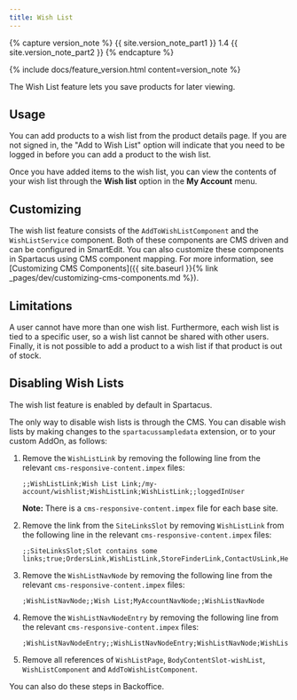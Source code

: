 ```yaml
---
title: Wish List
---
```


{% capture version_note %}
{{ site.version_note_part1 }} 1.4 {{ site.version_note_part2 }}
{% endcapture %}

{% include docs/feature_version.html content=version_note %}

The Wish List feature lets you save products for later viewing.

## Usage

You can add products to a wish list from the product details page. If you are not signed in, the "Add to Wish List" option will indicate that you need to be logged in before you can add a product to the wish list.

Once you have added items to the wish list, you can view the contents of your wish list through the **Wish list** option in the **My Account** menu.

## Customizing

The wish list feature consists of the `AddToWishListComponent` and the `WishListService` component. Both of these components are CMS driven and can be configured in SmartEdit. You can also customize these components in Spartacus using CMS component mapping. For more information, see [Customizing CMS Components]({{ site.baseurl }}{% link _pages/dev/customizing-cms-components.md %}).

## Limitations

A user cannot have more than one wish list. Furthermore, each wish list is tied to a specific user, so a wish list cannot be shared with other users. Finally, it is not possible to add a product to a wish list if that product is out of stock.

## Disabling Wish Lists

The wish list feature is enabled by default in Spartacus.

The only way to disable wish lists is through the CMS. You can disable wish lists by making changes to the `spartacussampledata` extension, or to your custom AddOn, as follows:

1. Remove the `WishListLink` by removing the following line from the relevant `cms-responsive-content.impex` files:

   ```plaintext
   ;;WishListLink;Wish List Link;/my-account/wishlist;WishListLink;WishListLink;;loggedInUser
   ```

   **Note:** There is a `cms-responsive-content.impex` file for each base site.

1. Remove the link from the `SiteLinksSlot` by removing `WishListLink` from the following line in the relevant `cms-responsive-content.impex` files:

   ```plaintext
   ;;SiteLinksSlot;Slot contains some links;true;OrdersLink,WishListLink,StoreFinderLink,ContactUsLink,HelpLink
   ```

1. Remove the `WishListNavNode` by removing the following line from the relevant `cms-responsive-content.impex` files:

   ```plaintext
   ;WishListNavNode;;Wish List;MyAccountNavNode;;WishListNavNode
   ```

1. Remove the `WishListNavNodeEntry` by removing the following line from the relevant `cms-responsive-content.impex` files:

   ```plaintext
   ;WishListNavNodeEntry;;WishListNavNodeEntry;WishListNavNode;WishListLink;
   ```

1. Remove all references of `WishListPage`, `BodyContentSlot-wishList`, `WishListComponent` and `AddToWishListComponent`.

You can also do these steps in Backoffice.
